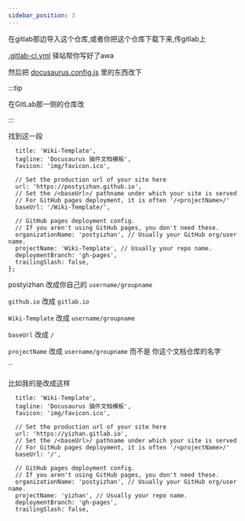 ```yaml
---
sidebar_position: 3
---
```


在gitlab那边导入这个仓库,或者你把这个仓库下载下来,传gitlab上

[.gitlab-ci.yml](/.gitlab-ci.yml) 驿站帮你写好了awa

然后把 [docusaurus.config.js](/docusaurus.config.js) 里的东西改下

:::tip

在GitLab那一侧的仓库改

:::

找到这一段

```
  title: 'Wiki-Template',
  tagline: 'Docusaurus 插件文档模板',
  favicon: 'img/favicon.ico',

  // Set the production url of your site here
  url: 'https://postyizhan.github.io',
  // Set the /<baseUrl>/ pathname under which your site is served
  // For GitHub pages deployment, it is often '/<projectName>/'
  baseUrl: '/Wiki-Template/',

  // GitHub pages deployment config.
  // If you aren't using GitHub pages, you don't need these.
  organizationName: 'postyizhan', // Usually your GitHub org/user name.
  projectName: 'Wiki-Template', // Usually your repo name.
  deploymentBranch: 'gh-pages',
  trailingSlash: false,
};
```

postyizhan 改成你自己的 `username/groupname`

`github.io` 改成 `gitlab.io`

`Wiki-Template` 改成 `username/groupname`

`baseUrl` 改成 `/`

`projectName` 改成 `username/groupname` 而不是 你这个文档仓库的名字

``

比如我的是改成这样

```
  title: 'Wiki-Template',
  tagline: 'Docusaurus 插件文档模板',
  favicon: 'img/favicon.ico',

  // Set the production url of your site here
  url: 'https://yizhan.gitlab.io',
  // Set the /<baseUrl>/ pathname under which your site is served
  // For GitHub pages deployment, it is often '/<projectName>/'
  baseUrl: '/',

  // GitHub pages deployment config.
  // If you aren't using GitHub pages, you don't need these.
  organizationName: 'postyizhan', // Usually your GitHub org/user name.
  projectName: 'yizhan', // Usually your repo name.
  deploymentBranch: 'gh-pages',
  trailingSlash: false,
```

